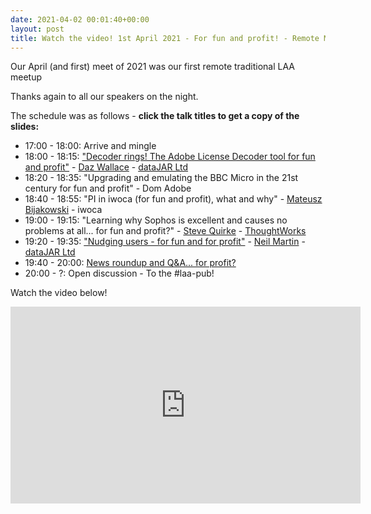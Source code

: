 ```yaml
---
date: 2021-04-02 00:01:40+00:00
layout: post
title: Watch the video! 1st April 2021 - For fun and profit! - Remote Meetup (Zoom)
---
```


Our April (and first) meet of 2021 was our first remote traditional LAA meetup 

Thanks again to all our speakers on the night. 

The schedule was as follows - **click the talk titles to get a copy of the slides:**

* 17:00 - 18:00: Arrive and mingle
* 18:00 - 18:15: ["Decoder rings! The Adobe License Decoder tool for fun and profit"](/presentations/2021.04.01-LDNApplAdminsDarren.pdf) - [Daz Wallace](https://dazwallace.wordpress.com) - [dataJAR Ltd](https://datajar.co.uk)
* 18:20 - 18:35: "Upgrading and emulating the BBC Micro in the 21st century for fun and profit" - Dom Adobe
* 18:40 - 18:55: "PI in iwoca (for fun and profit), what and why" - [Mateusz Bijakowski](https://yourba.co.uk) - iwoca
* 19:00 - 19:15: "Learning why Sophos is excellent and causes no problems at all... for fun and profit?" - [Steve Quirke](https://blog.quirke.org/) - [ThoughtWorks](https://www.thoughtworks.com)
* 19:20 - 19:35: ["Nudging users - for fun and for profit"](/presentations/2021.04.01-LDNApplAdminsNeil.pdf) - [Neil Martin](https://soundmacguy.wordpress.com) - [dataJAR Ltd](https://datajar.co.uk)
* 19:40 - 20:00: [News roundup and Q&A... for profit?](/presentations/2021.04.01-LDNApplAdminsNews.pdf)
* 20:00 - ?: Open discussion - To the #laa-pub!

Watch the video below!

<iframe width="560" height="315" src="https://www.youtube.com/embed/KbX7QbARhAI" title="YouTube video player" frameborder="0" allow="accelerometer; autoplay; clipboard-write; encrypted-media; gyroscope; picture-in-picture" allowfullscreen></iframe>